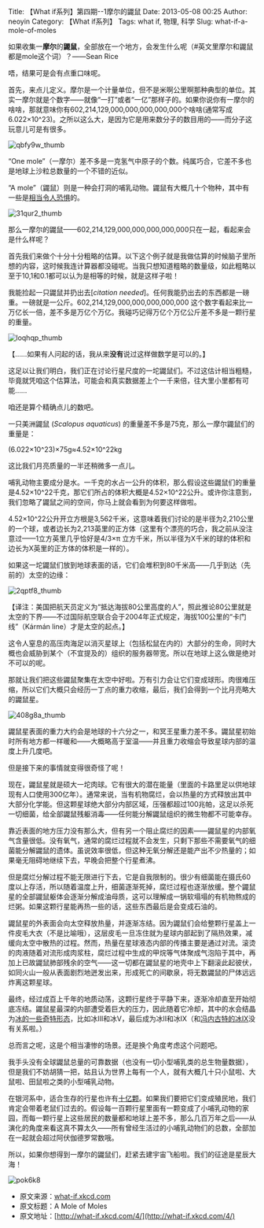 Title: 【What if系列】第四期--1摩尔的鼹鼠
Date: 2013-05-08 00:25
Author: neoyin
Category: 【What if系列】
Tags: what if, 物理, 科学
Slug: what-if-a-mole-of-moles


如果收集一**摩尔**的**鼹鼠**，全部放在一个地方，会发生什么呢（\#英文里摩尔和鼹鼠都是mole这个词）？——Sean
Rice

唔，结果可是会有点重口味呢。

首先，来点儿定义。摩尔是一个计量单位，但不是米啊公里啊那种典型的单位。其实一摩尔就是个数字——就像“一打”或者“一亿”那样子的。如果你说你有一摩尔的啥啥，那就意味你有602,214,129,000,000,000,000,000个啥啥(通常写成6.022×10\^23)。之所以这么大，是因为它是用来数分子的数目用的——而分子这玩意儿可是有很多。

![qbfy9w\_thumb](http://www.floatinglife.cn/wp-content/uploads/2013/05/qbfy9w_thumb.png)

“One
mole”（一摩尔）差不多是一克氢气中原子的个数。纯属巧合，它差不多也是地球上沙粒总数量的一个不错的近似。

<!--more-->

“A
mole”（鼹鼠）则是一种会打洞的哺乳动物。鼹鼠有大概几十个物种，其中有一些是[相当令人恐惧](http://en.wikipedia.org/wiki/File:Condylura.jpg)的。

![31qur2\_thumb](http://www.floatinglife.cn/wp-content/uploads/2013/05/31qur2_thumb.png)

那么一摩尔的鼹鼠——602,214,129,000,000,000,000,000只在一起，看起来会是什么样呢？

首先我们来做个十分十分粗略的估算。以下这个例子就是我做估算的时候脑子里所想的内容，这时候我连计算器都没碰呢。当我只想知道粗略的数量级，如此粗略以至于10,1和0.1都可以认为是相等的时候，就是这样子啦！

我能捡起一只鼹鼠并扔出去[*citation
needed*]。任何我能扔出去的东西都是一磅重。一磅就是一公斤。602,214,129,000,000,000,000,000
这个数字看起来比一万亿长一倍，差不多是万亿个万亿。我碰巧记得万亿个万亿公斤差不多是一颗行星的重量。

![loqhqp\_thumb](http://www.floatinglife.cn/wp-content/uploads/2013/05/loqhqp_thumb.png)

【……如果有人问起的话，我从来**没有**说过这样做数学是可以的。】

这足以让我们明白，我们正在讨论行星尺度的一坨鼹鼠们。不过这估计相当粗糙，毕竟就凭咱这个估算法，可能会和真实数据差上个一千来倍，往大里小里都有可能……

咱还是算个精确点儿的数吧。

一只美洲鼹鼠 (*Scalopus aquaticus*)
的重量差不多是75克，那么一摩尔鼹鼠们的重量是：

(6.022×10\^23)×75g≈4.52×10\^22kg

这比我们月亮质量的一半还稍微多一点儿。

哺乳动物主要成分是水。一千克的水占一公升的体积，那么假设这些鼹鼠们的重量是4.52×10\^22千克，那它们所占的体积大概是4.52×10\^22公升。或许你注意到，我们忽略了鼹鼠之间的空间，你马上就会看到为何要这样做啦。  

4.52×10\^22公升开立方根是3,562千米，这意味着我们讨论的是半径为2,210公里的一个球，或者边长为2,213英里的正方体（这里有个漂亮的巧合，我之前从没注意过——1立方英里几乎恰好是4/3×π
立方千米，所以半径为X千米的球的体积和边长为X英里的正方体的体积是一样的）。

如果这一坨鼹鼠们放到地球表面的话，它们会堆积到80千米高——几乎到达（先前的）太空的边缘：

![2qptf8\_thumb](http://www.floatinglife.cn/wp-content/uploads/2013/05/2qptf8_thumb.png)

【译注：美国把航天员定义为“抵达海拔80公里高度的人”，照此推论80公里就是太空的下界——不过国际航空联合会于2004年正式规定，海拔100公里的“卡门线”（Kármán
line）才是太空的起点。】

这令人窒息的高压肉海足以消灭星球上（包括松鼠在内的）大部分的生命，同时大概也会威胁到某个（不宜提及的）组织的服务器带宽。所以在地球上这么做是绝对不可以的呢。

那就让我们把这些鼹鼠聚集在太空中好啦。万有引力会让它们变成球形。肉很难压缩，所以它们大概只会经历一丁点的重力收缩，最后，我们会得到一个比月亮略大的鼹鼠星。

![408g8a\_thumb](http://www.floatinglife.cn/wp-content/uploads/2013/05/408g8a_thumb.png)

鼹鼠星表面的重力大约会是地球的十六分之一，和冥王星重力差不多。鼹鼠星初始时所有地方都一样暖和——大概略高于室温——并且重力收缩会导致星球内部的温度上升几度吧。

但是接下来的事情就变得很奇怪了呢！

现在，鼹鼠星就是硕大一坨肉球。它有很大的潜在能量（里面的卡路里足以供地球现有人口使用300亿年）。通常来说，当有机物腐烂，会以热量的方式释放出其中大部分化学能。但这颗星球绝大部分内部区域，压强都超过100兆帕，这足以杀死一切细菌，给全部鼹鼠残躯消毒——任何能分解鼹鼠组织的微生物都不可能幸存。

靠近表面的地方压力没有那么大，但有另一个阻止腐烂的因素——鼹鼠星的内部氧气含量很低。没有氧气，通常的腐烂过程就不会发生，只剩下那些不需要氧气的细菌能分解鼹鼠的遗体。虽说效率很低，但这种无氧分解还是能产出不少热量的；如果毫无阻碍地继续下去，早晚会把整个行星煮沸。

但是腐烂分解过程不能无限进行下去，它是自我限制的。很少有细菌能在摄氏60度以上存活，所以随着温度上升，细菌逐渐死掉，腐烂过程也逐渐放缓。整个鼹鼠星的全部鼹鼠躯体会逐渐分解成油母质，这可以理解成一锅软塌塌的有机物熬成的烂粥。如果这颗行星能再热一些的话，这些东西最后是会变成石油的。

鼹鼠星的外表面会向太空释放热量，并逐渐冻结。因为鼹鼠们会给整颗行星盖上一件皮毛大衣（不是比喻哦），这层皮毛一旦冻住就为星球内部起到了隔热效果，减缓向太空中散热的过程。然而，热量在星球液态内部的传播主要是通过对流。滚烫的肉液随着对流形成肉浆柱，腐烂过程中生成的甲烷等气体聚成气泡陷于其中，再加上已故鼹鼠肺部残余的空气——这一切都在鼹鼠星的地壳中上下翻滚此起彼伏，如同火山一般从表面剧烈地迸发出来，形成死亡的间歇泉，将无数鼹鼠的尸体远远炸离这颗星球。

最终，经过成百上千年的地质动荡，这颗行星终于平静下来，逐渐冷却直至开始彻底冻结。鼹鼠星最深的内部遭受着巨大的压力，因此随着它冷却，其中的水会结晶为[冰的一些奇特形态](http://en.wikipedia.org/wiki/Ice#Phases)，比如冰III和冰V，最后成为冰II和冰IX（和[冯内古特的冰IX](http://en.wikipedia.org/wiki/Ice-nine)没有关系啦。）

总而言之呢，这是个相当凄惨的场景。还是换个角度考虑这个问题吧。

我手头没有全球鼹鼠总量的可靠数据（也没有一切小型哺乳类的总生物量数据），但是我们不妨胡猜一把，姑且认为世界上每有一个人，就有大概几十只小鼠啦、大鼠啦、田鼠啦之类的小型哺乳动物。

在银河系中，适合生存的行星也许有[十亿颗](http://blogs.discovermagazine.com/badastronomy/2010/10/29/how-many-habitable-planets-are-there-in-the-galaxy/)。如果我们要把它们变成殖民地，我们肯定会带着老鼠们过去的。假设每一百颗行星里面有一颗变成了小哺乳动物的家园，而每一颗行星上这些居民的数量都和地球上差不多，那么几百万年之后——从演化的角度来看这真不算太久——所有曾经生活过的小哺乳动物们的总数，全部加在一起就会超过阿伏伽德罗常数哦。

所以，如果你想得到一摩尔的鼹鼠们，赶紧去建宇宙飞船啦。我们的征途是星辰大海！

![pok6k8](http://www.floatinglife.cn/wp-content/uploads/2013/05/pok6k8.png)

-   原文来源：[what-if.xkcd.com](http://what-if.xkcd.com/4/)
-   原文标题：A Mole of Moles
-   原文地址：[http://what-if.xkcd.com/4/](http://what-if.xkcd.com/4/)

